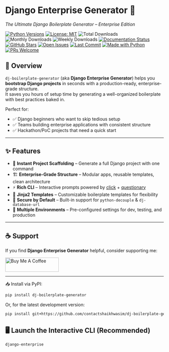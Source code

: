 # Django Enterprise Generator 🚀  
_The Ultimate Django Boilerplate Generator – Enterprise Edition_

[![Python Versions](https://img.shields.io/pypi/pyversions/dj-boilerplate-generator.svg?logo=python&logoColor=yellow)](https://pypi.org/project/dj-boilerplate-generator/)
[![License: MIT](https://img.shields.io/badge/License-MIT-green.svg)](https://github.com/contactshaikhwasim/dj-boilerplate-generator/blob/main/LICENSE)
![Total Downloads](https://static.pepy.tech/badge/dj-boilerplate-generator)
![Monthly Downloads](https://static.pepy.tech/badge/dj-boilerplate-generator/month)
![Weekly Downloads](https://static.pepy.tech/badge/dj-boilerplate-generator/week)
[![Documentation Status](https://readthedocs.org/projects/dj-boilerplate-generator/badge/?version=latest)](https://dj-boilerplate-generator.readthedocs.io/en/latest/?badge=latest)
[![GitHub Stars](https://img.shields.io/github/stars/contactshaikhwasim/dj-boilerplate-generator?style=flat&logo=github)](https://github.com/contactshaikhwasim/dj-boilerplate-generator/stargazers)
[![Open Issues](https://img.shields.io/github/issues/contactshaikhwasim/dj-boilerplate-generator?logo=github)](https://github.com/contactshaikhwasim/dj-boilerplate-generator/issues)
[![Last Commit](https://img.shields.io/github/last-commit/contactshaikhwasim/dj-boilerplate-generator?logo=git)](https://github.com/contactshaikhwasim/dj-boilerplate-generator/commits/main)
[![Made with Python](https://img.shields.io/badge/Made%20with-Python-blue?logo=python)]()
[![PRs Welcome](https://img.shields.io/badge/PRs-welcome-brightgreen.svg)](https://github.com/contactshaikhwasim/dj-boilerplate-generator/pulls)

## 📌 Overview
`dj-boilerplate-generator` (aka **Django Enterprise Generator**) helps you **bootstrap Django projects** in seconds with a production-ready, enterprise-grade structure.  
It saves you hours of setup time by generating a well-organized boilerplate with best practices baked in.

Perfect for:
- ✅ Django beginners who want to skip tedious setup  
- ✅ Teams building enterprise applications with consistent structure  
- ✅ Hackathon/PoC projects that need a quick start  

---

## ✨ Features
- 🚀 **Instant Project Scaffolding** – Generate a full Django project with one command  
- 🏗 **Enterprise-Grade Structure** – Modular apps, reusable templates, clean architecture  
- ⚡ **Rich CLI** – Interactive prompts powered by [click](https://palletsprojects.com/p/click/) + [questionary](https://github.com/tmbo/questionary)  
- 🎨 **Jinja2 Templates** – Customizable boilerplate templates for flexibility  
- 🔑 **Secure by Default** – Built-in support for `python-decouple` & `dj-database-url`  
- 📂 **Multiple Environments** – Pre-configured settings for dev, testing, and production  

---
## ☕ Support  

If you find **Django Enterprise Generator** helpful, consider supporting me:  

<a href="https://www.buymeacoffee.com/wasimshaikh" target="_blank">
  <img src="https://cdn.buymeacoffee.com/buttons/v2/default-yellow.png" alt="Buy Me A Coffee" height="45" width="170">
</a>

---

📥 Install via PyPI:
```bash
pip install dj-boilerplate-generator
```
Or, for the latest development version:
```bash
pip install git+https://github.com/contactshaikhwasim/dj-boilerplate-generator.git
```



## 🖥️ Launch the Interactive CLI (Recommended)
```bash
django-enterprise
```